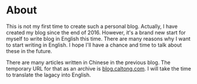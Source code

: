 # About

This is not my first time to create such a personal blog. Actually, I have created my blog since the end of 2016. However, it's a brand new start for myself to write blog in English this time. There are many reasons why I want to start writing in English. I hope I'll have a chance and time to talk about these in the future.

There are many articles written in Chinese in the previous blog. The temporary URL for that as an archive is [blog.caltong.com](http://blog.caltong.com). I will take the time to translate the lagacy into English.
